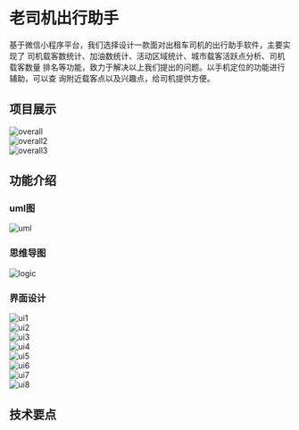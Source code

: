 # 老司机出行助手

基于微信小程序平台，我们选择设计一款面对出租车司机的出行助手软件，主要实现了 司机载客数统计、加油数统计、活动区域统计、城市载客活跃点分析、司机载客数量 排名等功能，致力于解决以上我们提出的问题。以手机定位的功能进行辅助，可以查 询附近载客点以及兴趣点，给司机提供方便。

## 项目展示
![overall](https://github.com/Ather1995/my/blob/master/display/wx1.gif?raw=true) <br>
![overall2](https://github.com/Ather1995/my/blob/master/display/wx2.gif?raw=true) <br>
![overall3](https://github.com/Ather1995/my/blob/master/display/wx3.gif?raw=true) <br>

## 功能介绍
### uml图
![uml](https://github.com/Ather1995/my/tree/master/display/uml.png?raw=true) <br>

### 思维导图
![logic](https://github.com/Ather1995/my/tree/master/display/logic.png?raw=true) <br>

### 界面设计
![ui1](https://github.com/Ather1995/my/tree/master/display/main21.png?raw=true) <br>
![ui2](https://github.com/Ather1995/my/tree/master/display/mian21.png?raw=true) <br>
![ui3](https://github.com/Ather1995/my/tree/master/display/main2.png?raw=true) <br>
![ui4](https://github.com/Ather1995/my/tree/master/display/main31.png?raw=true) <br>
![ui5](https://github.com/Ather1995/my/tree/master/display/main3.png?raw=true) <br>
![ui6](https://github.com/Ather1995/my/tree/master/display/main411.png?raw=true) <br>
![ui7](https://github.com/Ather1995/my/tree/master/display/main41.png?raw=true) <br>
![ui8](https://github.com/Ather1995/my/tree/master/display/main4.png?raw=true) <br>

## 技术要点